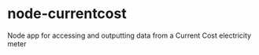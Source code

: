 node-currentcost
================

Node app for accessing and outputting data from a Current Cost electricity meter
